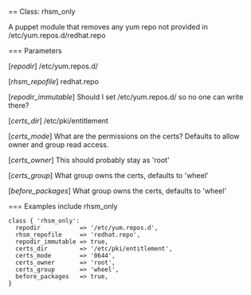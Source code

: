 == Class: rhsm_only

A puppet module that removes any yum repo not provided in
 /etc/yum.repos.d/redhat.repo

=== Parameters

[*repodir*]
   /etc/yum.repos.d/

[*rhsm_repofile*]
   redhat.repo

[*repodir_immutable*]
   Should I set /etc/yum.repos.d/ so no one can write there?

[*certs_dir*]
   /etc/pki/entitlement

[*certs_mode*]
   What are the permissions on the certs?
   Defaults to allow owner and group read access.

[*certs_owner*]
   This should probably stay as 'root'

[*certs_group*]
   What group owns the certs, defaults to 'wheel'

[*before_packages*]
   What group owns the certs, defaults to 'wheel'


=== Examples
    include rhsm_only
    
    class { 'rhsm_only':
      repodir           => '/etc/yum.repos.d',
      rhsm_repofile     => 'redhat.repo',
      repodir_immutable => true,
      certs_dir         => '/etc/pki/entitlement',
      certs_mode        => '0644',
      certs_owner       => 'root',
      certs_group       => 'wheel',
      before_packages   => true,
    }

